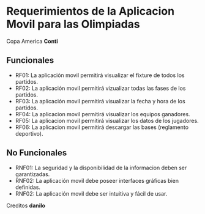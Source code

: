 # Requerimientos de la Aplicacion Movil para las Olimpiadas 

Copa America **Conti**

## Funcionales
- RF01: La aplicación movil permitirá visualizar el fixture de todos los partidos.
- RF02: La aplicación movil permitirá vizualizar todas las fases de los partidos.
- RF03: La aplicación movil permitirá visualizar la fecha y hora de los partidos.
- RF04: La aplicacion movil permitirá visualizar los equipos ganadores.
- RF05: La aplicacion movil permitirá visualizar los datos de los jugadores.
- RF06: La aplicacion movil permitirá descargar las bases (reglamento deportivo).

## No Funcionales
- RNF01: La seguridad y la disponibilidad de la informacion deben ser garantizadas.
- RNF02: La aplicación movil debe poseer interfaces gráficas bien definidas.
- RNF02: La aplicación movil debe ser intuitiva y fácil de usar.

Creditos
**danilo**
